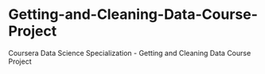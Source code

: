 # Getting-and-Cleaning-Data-Course-Project
Coursera Data Science Specialization - Getting and Cleaning Data Course Project
